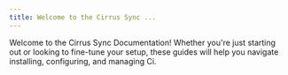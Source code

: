 ```yaml
---
title: Welcome to the Cirrus Sync ...
---
```


Welcome to the Cirrus Sync Documentation! Whether you're just starting out or looking to fine-tune your setup, these guides will help you navigate installing, configuring, and managing Ci.
